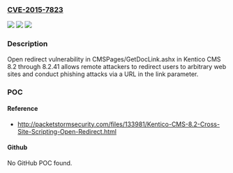 ### [CVE-2015-7823](https://cve.mitre.org/cgi-bin/cvename.cgi?name=CVE-2015-7823)
![](https://img.shields.io/static/v1?label=Product&message=n%2Fa&color=blue)
![](https://img.shields.io/static/v1?label=Version&message=n%2Fa&color=blue)
![](https://img.shields.io/static/v1?label=Vulnerability&message=n%2Fa&color=brighgreen)

### Description

Open redirect vulnerability in CMSPages/GetDocLink.ashx in Kentico CMS 8.2 through 8.2.41 allows remote attackers to redirect users to arbitrary web sites and conduct phishing attacks via a URL in the link parameter.

### POC

#### Reference
- http://packetstormsecurity.com/files/133981/Kentico-CMS-8.2-Cross-Site-Scripting-Open-Redirect.html

#### Github
No GitHub POC found.


